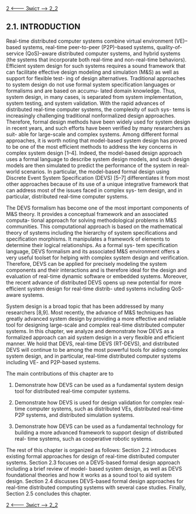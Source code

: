 [2 <--- ](2.md) [   Зміст   ](README.md) [--> 2_2](2_2.md)

## 2.1. INTRODUCTION

Real-time distributed computer systems combine virtual environment (VE)– based systems, real-time peer-to-peer (P2P)–based systems, quality-of-service (QoS)–aware distributed computer systems, and hybrid systems (the systems that incorporate both real-time and non-real-time behaviors). Efficient system design for such systems requires a sound framework that can facilitate effective design modeling and simulation (M&S) as well as support for flexible test- ing of design alternatives. Traditional approaches to system design do not use formal system specification languages or formalisms and are based on accumu- lated domain knowledge. Thus, system design, in many cases, is separated from system implementation, system testing, and system validation. With the rapid advances of distributed real-time computer systems, the complexity of such sys- tems is increasingly challenging traditional nonformalized design approaches. Therefore, formal design methods have been widely used for system design in recent years, and such efforts have been verified by many researchers as suit- able for large-scale and complex systems. Among different formal approaches, it is worth noting that model-based system design has proved to be one of the most efficient methods to address the key concerns in complex system design [1–4]. Indeed, the model-based design approach uses a formal language to describe system design models, and such design models are then simulated to predict the performance of the system in real-world scenarios. In particular, the model-based formal design using Discrete Event System Specification (DEVS) [5–7] differentiates it from most other approaches because of its use of a unique integrative framework that can address most of the issues faced in complex sys- tem design, and in particular, distributed real-time computer systems.

The DEVS formalism has become one of the most important components of M&S theory. It provides a conceptual framework and an associated computa- tional approach for solving methodological problems in M&S communities. This computational approach is based on the mathematical theory of systems including the hierarchy of system specifications and specification morphisms. It manipulates a framework of elements to determine their logical relationships. As a formal sys- tem specification language, DEVS formalism and its associated M&S environment offers a very useful toolset for helping with complex system design and verification. Therefore, DEVS can be applied for precisely modeling the system components and their interactions and is therefore ideal for the design and evaluation of real-time dynamic software or embedded systems. Moreover, the recent advance of distributed DEVS opens up new potential for more efficient system design for real-time distrib- uted systems including QoS-aware systems.

System design is a broad topic that has been addressed by many researchers [8,9]. Most recently, the advance of M&S techniques has greatly advanced system design by providing a more effective and reliable tool for designing large-scale and complex real-time distributed computer systems. In this chapter, we analyze and demonstrate how DEVS as a formalized approach can aid system design in a very flexible and efficient manner. We hold that DEVS, real-time DEVS (RT-DEVS), and distributed DEVS will continue to be among the most powerful tools for aiding complex system design, and in particular, real-time distributed computer systems including VE- and P2P-based systems.

The main contributions of this chapter are to

1. Demonstrate how DEVS can be used as a fundamental system design tool for distributed real-time computer systems.

2. Demonstrate how DEVS is used for design validation for complex real-time computer systems, such as distributed VEs, distributed real-time P2P systems, and distributed simulation systems.

3. Demonstrate how DEVS can be used as a fundamental technology for building a more advanced framework to support design of distributed real- time systems, such as cooperative robotic systems. 

The rest of this chapter is organized as follows: Section 2.2 introduces existing formal approaches for design of real-time distributed computer systems. Section 2.3 focuses on a DEVS-based formal design approach including a brief review of model- based system design, as well as DEVS foundational theories and how it works as a sound tool to aid system design. Section 2.4 discusses DEVS-based formal design approaches for real-time distributed computing systems with several case studies. Finally, Section 2.5 concludes this chapter.

[2 <--- ](2.md) [   Зміст   ](README.md) [--> 2_2](2_2.md)